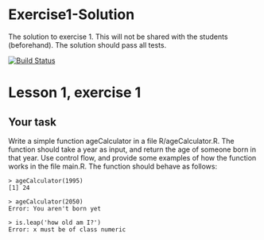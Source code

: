 # Exercise1-Solution
The solution to exercise 1. This will not be shared with the students (beforehand). The solution should pass all tests.


[![Build Status](https://travis-ci.com/PTOoster/auto-testing-exercise1.svg?branch=master)](https://travis-ci.com/PTOoster/auto-testing-exercise1)

# Lesson 1, exercise 1

## Your task
Write a simple function ageCalculator in a file R/ageCalculator.R. The function should take a year as input, and return the age of someone born in that year. Use control flow, and provide some examples of how the function works in the file main.R. The function should behave as follows:

    > ageCalculator(1995)
    [1] 24

    > ageCalculator(2050)
    Error: You aren't born yet

    > is.leap('how old am I?')
    Error: x must be of class numeric

